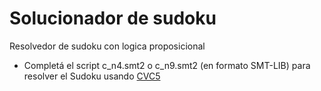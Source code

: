 # Solucionador de sudoku
Resolvedor de sudoku con logica proposicional
* Completá el script c_n4.smt2 o c_n9.smt2 (en formato SMT-LIB)
para resolver el Sudoku usando [CVC5](<https://cvc5.github.io/app/>)
